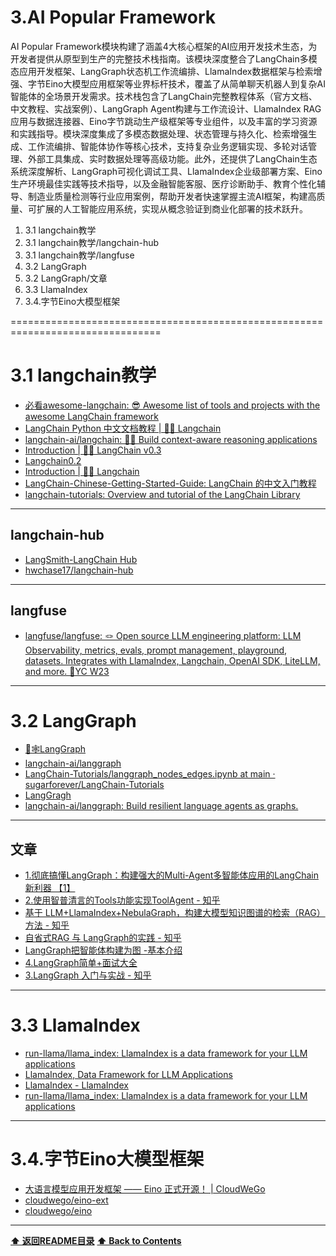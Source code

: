 # 3.AI Popular Framework

AI Popular Framework模块构建了涵盖4大核心框架的AI应用开发技术生态，为开发者提供从原型到生产的完整技术栈指南。该模块深度整合了LangChain多模态应用开发框架、LangGraph状态机工作流编排、LlamaIndex数据框架与检索增强、字节Eino大模型应用框架等业界标杆技术，覆盖了从简单聊天机器人到复杂AI智能体的全场景开发需求。技术栈包含了LangChain完整教程体系（官方文档、中文教程、实战案例）、LangGraph Agent构建与工作流设计、LlamaIndex RAG应用与数据连接器、Eino字节跳动生产级框架等专业组件，以及丰富的学习资源和实践指导。模块深度集成了多模态数据处理、状态管理与持久化、检索增强生成、工作流编排、智能体协作等核心技术，支持复杂业务逻辑实现、多轮对话管理、外部工具集成、实时数据处理等高级功能。此外，还提供了LangChain生态系统深度解析、LangGraph可视化调试工具、LlamaIndex企业级部署方案、Eino生产环境最佳实践等技术指导，以及金融智能客服、医疗诊断助手、教育个性化辅导、制造业质量检测等行业应用案例，帮助开发者快速掌握主流AI框架，构建高质量、可扩展的人工智能应用系统，实现从概念验证到商业化部署的技术跃升。

1. 3.1 langchain教学
2. 3.1 langchain教学/langchain-hub
3. 3.1 langchain教学/langfuse
4. 3.2 LangGraph
5. 3.2 LangGraph/文章
6. 3.3 LlamaIndex
7. 3.4.字节Eino大模型框架

================================================================================

# 3.1 langchain教学

- [必看awesome-langchain: 😎 Awesome list of tools and projects with the awesome LangChain framework](https://github.com/kyrolabs/awesome-langchain)
- [LangChain Python 中文文档教程 | 🦜️🔗 Langchain](https://python.langchain.com.cn/docs/)
- [langchain-ai/langchain: 🦜🔗 Build context-aware reasoning applications](https://github.com/langchain-ai/langchain)
- [Introduction | 🦜️🔗 LangChain v0.3](https://python.langchain.com/docs/introduction/)
- [Langchain0.2](https://python.langchain.com/v0.2/docs/versions/v0_2/deprecations/)
- [Introduction | 🦜️🔗 Langchain](https://python.langchain.com/docs/get_started/introduction)
- [LangChain-Chinese-Getting-Started-Guide: LangChain 的中文入门教程](https://github.com/liaokongVFX/LangChain-Chinese-Getting-Started-Guide)
- [langchain-tutorials: Overview and tutorial of the LangChain Library](https://github.com/gkamradt/langchain-tutorials)

------------------------------------------------------------

## langchain-hub

- [LangSmith-LangChain Hub](https://smith.langchain.com/hub)
- [hwchase17/langchain-hub](https://github.com/hwchase17/langchain-hub)

------------------------------------------------------------

## langfuse

- [langfuse/langfuse: 🪢 Open source LLM engineering platform: LLM Observability, metrics, evals, prompt management, playground, datasets. Integrates with LlamaIndex, Langchain, OpenAI SDK, LiteLLM, and more. 🍊YC W23](https://github.com/langfuse/langfuse)

------------------------------------------------------------

# 3.2 LangGraph

- [🦜🕸️LangGraph](https://langchain-ai.github.io/langgraph/?spm=ata.21736010.0.0.19d61a39KDuuRJ)
- [langchain-ai/langgraph](https://github.com/langchain-ai/langgraph)
- [LangChain-Tutorials/langgraph_nodes_edges.ipynb at main · sugarforever/LangChain-Tutorials](https://github.com/sugarforever/LangChain-Tutorials/blob/main/langgraph_nodes_edges.ipynb)
- [LangGragh](https://langchain-ai.github.io/langgraph/tutorials/multi_agent/multi-agent-collaboration/)
- [langchain-ai/langgraph: Build resilient language agents as graphs.](https://github.com/langchain-ai/langgraph?spm=ata.21736010.0.0.19d61a39KDuuRJ)

------------------------------------------------------------

## 文章

- [1.彻底搞懂LangGraph：构建强大的Multi-Agent多智能体应用的LangChain新利器 【1】](https://mp.weixin.qq.com/s/MzLz4lJF0WMsWrThiOWPog)
- [2.使用智普清言的Tools功能实现ToolAgent - 知乎](https://zhuanlan.zhihu.com/p/684444895)
- [基于 LLM+LlamaIndex+NebulaGraph，构建大模型知识图谱的检索（RAG）方法 - 知乎](https://zhuanlan.zhihu.com/p/680864526)
- [自省式RAG 与 LangGraph的实践 - 知乎](https://zhuanlan.zhihu.com/p/682080540)
- [LangGraph把智能体构建为图 -基本介绍](https://zhuanlan.zhihu.com/p/676888199)
- [4.LangGraph简单+面试大全](https://zhuanlan.zhihu.com/p/681428515)
- [3.LangGraph 入门与实战 - 知乎](https://zhuanlan.zhihu.com/p/684847526)

------------------------------------------------------------

# 3.3 LlamaIndex

- [run-llama/llama_index: LlamaIndex is a data framework for your LLM applications](https://github.com/run-llama/llama_index/)
- [LlamaIndex, Data Framework for LLM Applications](https://www.llamaindex.ai/)
- [LlamaIndex - LlamaIndex](https://docs.llamaindex.ai/en/stable/)
- [run-llama/llama_index: LlamaIndex is a data framework for your LLM applications](https://github.com/run-llama/llama_index)

------------------------------------------------------------

# 3.4.字节Eino大模型框架

- [大语言模型应用开发框架 —— Eino 正式开源！ | CloudWeGo](https://www.cloudwego.io/zh/docs/eino/overview/eino_open_source/)
- [cloudwego/eino-ext](https://github.com/cloudwego/eino-ext)
- [cloudwego/eino](https://github.com/cloudwego/eino)

------------------------------------------------------------

**[⬆ 返回README目录](../README.md#目录)**
**[⬆ Back to Contents](../README-EN.md#contents)**
